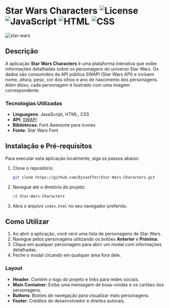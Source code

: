 # Star Wars Characters ![License](https://img.shields.io/badge/license-MIT-blue) ![JavaScript](https://img.shields.io/badge/language-JavaScript-yellow) ![HTML](https://img.shields.io/badge/language-HTML-red) ![CSS](https://img.shields.io/badge/language-CSS-blue)

![star-wars](https://github.com/Djoseffer/Star-Wars-Characters/assets/136139177/bfc4eeb7-7c80-4806-92dc-1c111490e417)

## Descrição

A aplicação **Star Wars Characters** é uma plataforma interativa que exibe informações detalhadas sobre os personagens do universo Star Wars. Os dados são consumidos da API pública SWAPI (Star Wars API) e incluem nome, altura, peso, cor dos olhos e ano de nascimento dos personagens. Além disso, cada personagem é ilustrado com uma imagem correspondente.

### Tecnologias Utilizadas

- **Linguagens**: JavaScript, HTML, CSS
- **API**: [SWAPI](https://swapi.dev/)
- **Bibliotecas**: Font Awesome para ícones
- **Fonte**: Star Wars Font

## Instalação e Pré-requisitos

Para executar esta aplicação localmente, siga os passos abaixo:

1. Clone o repositório:
    ```sh
    git clone https://github.com/Djoseffer/Star-Wars-Characters.git
    ```
2. Navegue até o diretório do projeto:
    ```sh
    cd Star-Wars-Characters
    ```
3. Abra o arquivo `index.html` no seu navegador preferido.

## Como Utilizar

1. Ao abrir a aplicação, você verá uma lista de personagens de Star Wars.
2. Navegue pelos personagens utilizando os botões **Anterior** e **Próxima**.
3. Clique em qualquer personagem para abrir um modal com informações detalhadas.
4. Feche o modal clicando em qualquer área fora dele.

### Layout

- **Header**: Contém o logo do projeto e links para redes sociais.
- **Main Container**: Exibe uma mensagem de boas-vindas e os cartões dos personagens.
- **Buttons**: Botões de navegação para visualizar mais personagens.
- **Footer**: Créditos do desenvolvedor e direitos autorais.

